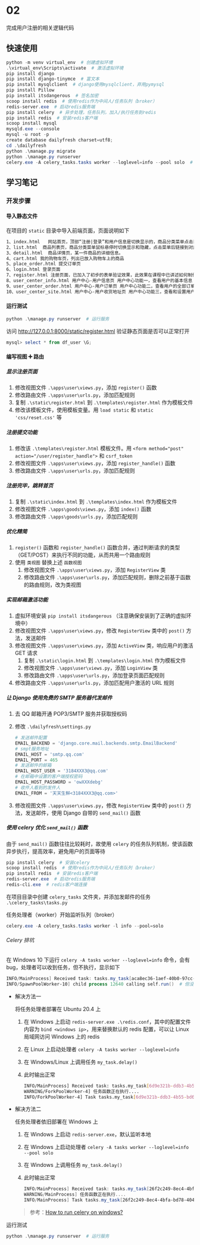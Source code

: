 # 02

完成用户注册的相关逻辑代码

## 快速使用

``` powershell
python -m venv virtual_env  # 创建虚拟环境
.\virtual_env\Scripts\activate  # 激活虚拟环境
pip install django
pip install django-tinymce  # 富文本
pip install mysqlclient  # django使用mysqlclient，弃用pymysql
pip install Pillow
pip install itsdangerous  # 签名加密
scoop install redis  # 使用redis作为中间人/任务队列（broker）
redis-server.exe  # 启动redis服务端
pip install celery  # 异步处理，任务队列，加入/执行任务到redis
pip install redis  # 安装redis客户端
scoop install mysql
mysqld.exe --console
mysql -u root -p
create database dailyfresh charset=utf8;
cd .\dailyfresh
python .\manage.py migrate
python .\manage.py runserver
celery.exe -A celery_tasks.tasks worker --loglevel=info --pool solo  # windows下任务处理者开始监听队列
```

## 学习笔记

### 开发步骤

#### 导入静态文件

在项目的 `static` 目录中导入前端页面，页面说明如下

``` txt
1、index.html   网站首页，顶部“注册|登录”和用户信息是切换显示的，商品分类菜单点击直接链接滚动到本页面商品模块。首页已加入幻灯片效果。此效果在课程中已讲述如何制作。
2、list.html  商品列表页，商品分类菜单鼠标悬停时切换显示和隐藏，点击菜单后链接到对应商品的列表页。
3、detail.html  商品详情页，某一件商品的详细信息。
4、cart.html 我的购物车页，列出已放入购物车上的商品
5、place_order.html 提交订单页
6、login.html 登录页面
7、register.html 注册页面，已加入了初步的表单验证效果，此效果在课程中已讲述如何制作。
8、user_center_info.html 用户中心-用户信息页 用户中心功能一，查看用户的基本信息
9、user_center_order.html 用户中心-用户订单页 用户中心功能二，查看用户的全部订单
10、user_center_site.html 用户中心-用户收货地址页 用户中心功能三，查看和设置用户的收货地址
```

#### 运行测试

``` powershell
python .\manage.py runserver  # 运行服务
```

访问 <http://127.0.0.1:8000/static/register.html> 验证静态页面是否可以正常打开

``` powershell
mysql> select * from df_user \G;
```

#### 编写视图 ➕ 路由

##### 显示注册页面

1. 修改视图文件 `.\apps\user\views.py`，添加 `register()` 函数
2. 修改路由文件 `.\apps\user\urls.py`，添加匹配规则
3. 复制 `.\static\register.html` 到 `.\templates\register.html` 作为模板文件
4. 修改该模板文件，使用模板变量。用 `load static` 和 `static 'css/reset.css'` 等

##### 注册提交功能

1. 修改该 `.\templates\register.html` 模板文件。用 `<form method="post" action="/user/register_handle">` 和 `csrf_token`
2. 修改视图文件 `.\apps\user\views.py`，添加 `register_handle()` 函数
3. 修改路由文件 `.\apps\user\urls.py`，添加匹配规则

##### 注册完毕，跳转首页

1. 复制 `.\static\index.html` 到 `.\templates\index.html` 作为模板文件
2. 修改视图文件 `.\apps\goods\views.py`，添加 `index()` 函数
3. 修改路由文件 `.\apps\goods\urls.py`，添加匹配规则

##### 优化精简

1. `register()` 函数和 `register_handle()` 函数合并，通过判断请求的类型（GET/POST）来执行不同的功能，从而共用一个路由规则
2. 使用 `类视图` 替换上述 `函数视图`
   1. 修改视图文件 `.\apps\user\views.py`，添加 `RegisterView` 类
   2. 修改路由文件 `.\apps\user\urls.py`，添加匹配规则，删除之前基于函数的路由规则，改为类视图

##### 实现邮箱激活功能

1. 虚拟环境安装 `pip install itsdangerous` （注意确保安装到了正确的虚拟环境中）
2. 修改视图文件 `.\apps\user\views.py`，修改 `RegisterView` 类中的 `post()` 方法，发送邮件
3. 修改视图文件 `.\apps\user\views.py`，添加 `ActiveView` 类，响应用户的激活 GET 请求
   1. 复制 `.\static\login.html` 到 `.\templates\login.html` 作为模板文件
   2. 修改视图文件 `.\apps\user\views.py`，添加 `LoginView` 类
   3. 修改路由文件 `.\apps\user\urls.py`，添加登录页面匹配规则
4. 修改路由文件 `.\apps\user\urls.py`，添加匹配用户激活的 URL 规则

##### 让 Django 使用免费的 SMTP 服务器代发邮件

1. 去 QQ 邮箱开通 POP3/SMTP 服务并获取授权码
2. 修改 `.\dailyfresh\settings.py`

   ``` python
   # 发送邮件配置
   EMAIL_BACKEND = 'django.core.mail.backends.smtp.EmailBackend'
   # smpt服务地址
   EMAIL_HOST = 'smtp.qq.com'
   EMAIL_PORT = 465
   # 发送邮件的邮箱
   EMAIL_HOST_USER = '3184XXX3@qq.com'
   # 在邮箱中设置的客户端授权密码
   EMAIL_HOST_PASSWORD = 'owXXXdebg'
   # 收件人看到的发件人
   EMAIL_FROM = '天天生鲜<3184XXX3@qq.com>'
   ```

3. 修改视图文件 `.\apps\user\views.py`，修改 `RegisterView` 类中的 `post()` 方法，发送邮件，使用 Django 自带的 `send_mail()` 函数

##### 使用 celery 优化 `send_mail()` 函数

由于 `send_mail()` 函数往往比较耗时，故使用 `celery` 的任务队列机制，使该函数异步执行，提高效率，避免用户的页面等待

``` powershell
pip install celery  # 安装celery
scoop install redis  # 使用redis作为中间人/任务队列（broker）
pip install redis  # 安装redis客户端
redis-server.exe  # 启动redis服务端
redis-cli.exe  # redis客户端连接
```

在项目目录中创建 `celery_tasks` 文件夹，并添加发邮件的任务 `.\celery_tasks\tasks.py`

任务处理者（worker）开始监听队列（broker）

``` powershell
celery.exe -A celery_tasks.tasks worker -l info --pool=solo
```

###### Celery 排坑

在 Windows 10 下运行 `celery -A tasks worker --loglevel=info` 命令，会有 bug，处理者可以收到任务，但不执行，显示如下

``` powershell
INFO/MainProcess] Received task: tasks.my_task[aca8ec36-1aef-40b0-97cc-bbd4d48a837f]  # 收到测试文件tasks.py中的函数任务my_task
INFO/SpawnPoolWorker-10] child process 12640 calling self.run()  # 但没有显示执行结果
```

- 解决方法一

  将任务处理者部署在 Ubuntu 20.4 上

  1. 在 Windows 上启动 `redis-server.exe .\redis.conf`，其中的配置文件内容为 `bind <windows ip>`，用来替换默认的 redis 配置，可以让 Linux 局域网访问 Windows 上的 redis
  2. 在 Linux 上启动处理者 `celery -A tasks worker --loglevel=info`
  3. 在 Windows/Linux 上调用任务 `my_task.delay()`
  4. 此时输出正常

     ``` bash
     INFO/MainProcess] Received task: tasks.my_task[6d9e321b-ddb3-4b55-bd6e-a3d85d8b354d]  # 收到测试文件tasks.py中的函数任务my_task
     WARNING/ForkPoolWorker-4] 任务函数正在执行....
     INFO/ForkPoolWorker-4] Task tasks.my_task[6d9e321b-ddb3-4b55-bd6e-a3d85d8b354d] succeeded in 0.0010925110000243876s: None  # 异步执行完毕
     ```

- 解决方法二

  任务处理者依旧部署在 Windows 上

  1. 在 Windows 上启动 `redis-server.exe`，默认监听本地
  2. 在 Windows 上启动处理者 `celery -A tasks worker --loglevel=info --pool solo`
  3. 在 Windows 上调用任务 `my_task.delay()`
  4. 此时输出正常

     ``` powershell
     INFO/MainProcess] Received task: tasks.my_task[26f2c249-8ec4-4bfa-bd78-40441604e0e3]
     WARNING/MainProcess] 任务函数正在执行....
     INFO/MainProcess] Task tasks.my_task[26f2c249-8ec4-4bfa-bd78-40441604e0e3] succeeded in 0.0s: None
     ```

  > 参考：[How to run celery on windows?](https://stackoverflow.com/questions/37255548/how-to-run-celery-on-windows)

运行测试

``` powershell
python .\manage.py runserver  # 运行服务
```
